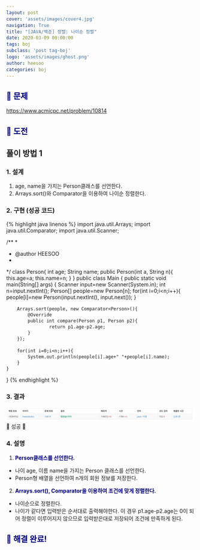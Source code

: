 ```yaml
---
layout: post
cover: 'assets/images/cover4.jpg'
navigation: True
title: "[JAVA/백준] 정렬: 나이순 정렬"
date: 2020-03-09 00:00:00
tags: boj
subclass: 'post tag-boj'
logo: 'assets/images/ghost.png'
author: heesoo
categories: boj
---
```

## <span style="color:navy">👀 문제</span>
<https://www.acmicpc.net/problem/10814>

## <span style="color:navy">👊 도전</span>

## 풀이 방법 1

### 1. 설계
1. age, name을 가지는 Person클래스를 선언한다.
2. Arrays.sort()와 Comparator을 이용하여 나이순 정렬한다.

### 2. 구현 (성공 코드)
{% highlight java linenos %}
import java.util.Arrays;
import java.util.Comparator;
import java.util.Scanner;

/**
 * 
 * @author HEESOO
 *
 */
class Person{
	int age;
	String name;
	public Person(int a, String n){
		this.age=a;
		this.name=n;
	}
}
public class Main {
	public static void main(String[] args) {
		Scanner input=new Scanner(System.in);
		int n=input.nextInt();
		Person[] people=new Person[n];
		for(int i=0;i<n;i++){
			people[i]=new Person(input.nextInt(), input.next());
		}
		
		Arrays.sort(people, new Comparator<Person>(){
			@Override
			public int compare(Person p1, Person p2){
					return p1.age-p2.age;
			}
		});
		
		for(int i=0;i<n;i++){
			System.out.println(people[i].age+" "+people[i].name);
		}
	}
}
 {% endhighlight %}

### 3. 결과
![실행결과](./assets/images/200309_5.PNG)
🤟 성공 🤟

### 4. 설명
1. **<span style="color:navy">Person클래스를 선언한다.</span>**
- 나이 age, 이름 name을 가지는 Person 클래스를 선언한다.
- Person형 배열을 선언하여 n개의 회원 정보를 저장한다.
2. **<span style="color:navy">Arrays.sort(), Comparator을 이용하여 조건에 맞게 정렬한다.</span>**
- 나이순으로 정렬한다. 
- 나이가 같다면 입력받은 순서대로 출력해야한다. 이 경우 p1.age-p2.age는 0이 되어 정렬이 이루어지지 않으므로 입력받은대로 저장되어 조건에 만족하게 된다.

## <span style="color:navy">👏 해결 완료!</span>
